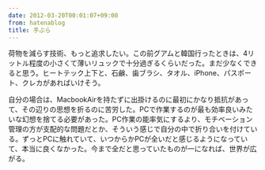 ```yaml
---
date: 2012-03-20T00:01:07+09:00
from: hatenablog
title: 手ぶら
---
```

荷物を減らす技術、もっと追求したい。この前グアムと韓国行ったときは、4リットル程度の小さくて薄いリュックで十分過ぎるくらいだった。まだ少なくできると思う。ヒートテック上下と、石鹸、歯ブラシ、タオル、iPhone、パスポート、クレカがあればいけそう。

自分の場合は、MacbookAirを持たずに出掛けるのに最初にかなり抵抗があって、その辺りの思想を折るのに苦労した。PCで作業するのが最も効率良いみたいな幻想を捨てる必要があった。PC作業の能率気にするより、モチベーション管理の方が支配的な問題だとか、そういう感じで自分の中で折り合いを付けている。ずっとPCに触れていて、いつからかPCが全いだと感じるようになっていて、本当に良くなかった。今まで全だと思っていたものが一になれば、世界が広がる。

